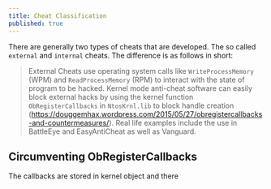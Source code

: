 ```yaml
---
title: Cheat Classification
published: true
---
```


There are generally two types of cheats that are developed. The so called `external` and `internal` cheats. The difference is as follows in short:

> External Cheats use operating system calls like `WriteProcessMemory` (WPM) and `ReadProcessMemory` (RPM) to interact with the state of program to be hacked. Kernel mode anti-cheat software can easily block external hacks by using the kernel function `ObRegisterCallbacks` in `NtosKrnl.lib` to block handle creation (https://douggemhax.wordpress.com/2015/05/27/obregistercallbacks-and-countermeasures/).
    Real life examples include the use in BattleEye and EasyAntiCheat as well as Vanguard. 
> 


## Circumventing ObRegisterCallbacks

The callbacks are stored in kernel object and there 